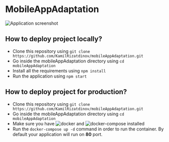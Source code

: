 # MobileAppAdaptation

![Application screenshot](https://i.imgur.com/cp3Zi8R.png)


## How to deploy project locally?
- Clone this repository using `git clone https://github.com/KamilRizatdinov/mobileAppAdaptation.git`
- Go inside the mobileAppAdaptation directory using `cd mobileAppAdaptation`
- Install all the requirements using `npm install`
- Run the application using `npm start`

## How to deploy project for production?
- Clone this repository using `git clone https://github.com/KamilRizatdinov/mobileAppAdaptation.git`
- Go inside the mobileAppAdaptation directory using `cd mobileAppAdaptation`
- Make sure you have ![docker](https://docs.docker.com/get-docker/) and ![docker-compose](https://docs.docker.com/compose/install/) installed
- Run the `docker-compose up -d` command in order to run the container. By default your application will run on **80** port.

